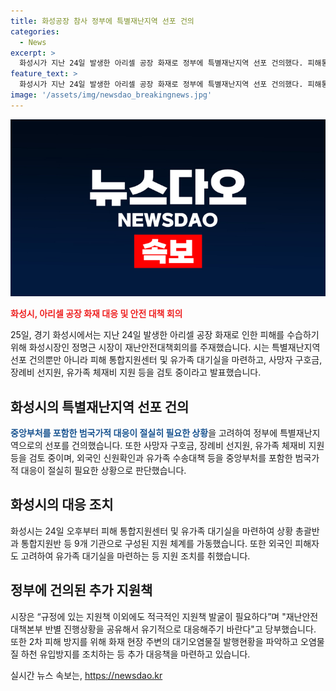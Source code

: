 ```yaml
---
title: 화성공장 참사 정부에 특별재난지역 선포 건의
categories:
  - News
excerpt: >
  화성시가 지난 24일 발생한 아리셀 공장 화재로 정부에 특별재난지역 선포 건의했다. 피해통합지원센터를 설치하여 외국인 피해자 및 가족을 지원하고, 사망자 구호금 및 장례비 선지원, 외국인 신원파악 방침 등을 검토 중이다. 화성시장은 중앙부처와의 범국가적 대응을 강조했다. 또한, 대기 오염물질 발생을 지속 파악하고 2차 피해 방지를 위해 생산업체 점검을 강화할 계획이다.
feature_text: >
  화성시가 지난 24일 발생한 아리셀 공장 화재로 정부에 특별재난지역 선포 건의했다. 피해통합지원센터를 설치하여 외국인 피해자 및 가족을 지원하고, 사망자 구호금 및 장례비 선지원, 외국인 신원파악 방침 등을 검토 중이다. 화성시장은 중앙부처와의 범국가적 대응을 강조했다. 또한, 대기 오염물질 발생을 지속 파악하고 2차 피해 방지를 위해 생산업체 점검을 강화할 계획이다.
image: '/assets/img/newsdao_breakingnews.jpg'
---
```


<p><img src="/assets/img/newsdao_breakingnews.jpg" alt="koreaapp 속보" /></p>

<p><b><span style="color: #ee2323;">화성시, 아리셀 공장 화재 대응 및 안전 대책 회의</span></b></p>

<p>25일, 경기 화성시에서는 지난 24일 발생한 아리셀 공장 화재로 인한 피해를 수습하기 위해 화성시장인 정명근 시장이 재난안전대책회의를 주재했습니다. 시는 특별재난지역 선포 건의뿐만 아니라 피해 통합지원센터 및 유가족 대기실을 마련하고, 사망자 구호금, 장례비 선지원, 유가족 체재비 지원 등을 검토 중이라고 발표했습니다.</p>

<h2 data-ke-size="size26">화성시의 특별재난지역 선포 건의</h2>

<p><b><span style="color: #1a5490;">중앙부처를 포함한 범국가적 대응이 절실히 필요한 상황</span></b>을 고려하여 정부에 특별재난지역으로의 선포를 건의했습니다. 또한 사망자 구호금, 장례비 선지원, 유가족 체재비 지원 등을 검토 중이며, 외국인 신원확인과 유가족 수송대책 등을 중앙부처를 포함한 범국가적 대응이 절실히 필요한 상황으로 판단했습니다.</p>

<h2 data-ke-size="size26">화성시의 대응 조치</h2>

<p>화성시는 24일 오후부터 피해 통합지원센터 및 유가족 대기실을 마련하여 상황 총괄반과 통합지원반 등 9개 기관으로 구성된 지원 체계를 가동했습니다. 또한 외국인 피해자도 고려하여 유가족 대기실을 마련하는 등 지원 조치를 취했습니다.</p>

<h2 data-ke-size="size26">정부에 건의된 추가 지원책</h2>

<p>시장은 “규정에 있는 지원책 이외에도 적극적인 지원책 발굴이 필요하다”며 "재난안전대책본부 반별 진행상황을 공유해서 유기적으로 대응해주기 바란다"고 당부했습니다. 또한 2차 피해 방지를 위해 화재 현장 주변의 대기오염물질 발행현황을 파악하고 오염물질 하천 유입방지를 조치하는 등 추가 대응책을 마련하고 있습니다.</p>
실시간 뉴스 속보는, <a href="https://newsdao.kr" rel="dofollow">https://newsdao.kr</a>


